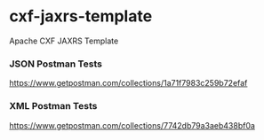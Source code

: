 # cxf-jaxrs-template
Apache CXF JAXRS Template

### JSON Postman Tests
https://www.getpostman.com/collections/1a71f7983c259b72efaf

### XML Postman Tests
https://www.getpostman.com/collections/7742db79a3aeb438bf0a
